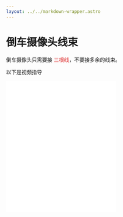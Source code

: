 ```yaml
---
layout: ../../markdown-wrapper.astro
---
```


# 倒车摄像头线束

倒车摄像头只需要接 <font color=#dc2222>三根线</font>，不要接多余的线束。

以下是视频指导

<iframe src="//player.bilibili.com/player.html?isOutside=true&aid=112689758079245&bvid=BV1xu3meaE6n&cid=500001598186449&p=1"
height="360"
autoplay=0
scrolling="no" border="0" frameborder="no" framespacing="0" allowfullscreen="true"></iframe>